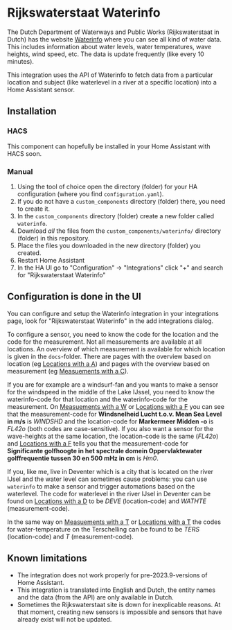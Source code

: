 # Rijkswaterstaat Waterinfo #

The Dutch Department of Waterways and Public Works (Rijkswaterstaat in Dutch) has the website [Waterinfo](https://waterinfo.rws.nl/#/nav/publiek) where you can see all kind of water data. This includes information about water levels, water temperatures, wave heights, wind speed, etc.
The data is update frequently (like every 10 minutes).

This integration uses the API of Waterinfo to fetch data from a particular location and subject (like waterlevel in a river at a specific location) into a Home Assistant sensor.

## Installation

### HACS

This component can hopefully be installed in your Home Assistant with HACS soon.

### Manual

1. Using the tool of choice open the directory (folder) for your HA configuration (where you find `configuration.yaml`).
2. If you do not have a `custom_components` directory (folder) there, you need to create it.
3. In the `custom_components` directory (folder) create a new folder called `waterinfo`.
4. Download _all_ the files from the `custom_components/waterinfo/` directory (folder) in this repository.
5. Place the files you downloaded in the new directory (folder) you created.
6. Restart Home Assistant
7. In the HA UI go to "Configuration" -> "Integrations" click "+" and search for "Rijkswaterstaat Waterinfo"

## Configuration is done in the UI

You can configure and setup the Waterinfo integration in your integrations page, look for "Rijkswaterstaat Waterinfo" in the add integrations dialog.

To configure a sensor, you need to know the code for the location and the code for the measurement. Not all measurements are available at all locations. An overview of which measurement is available for which location is given in the `docs`-folder. There are pages with the overview based on location (eg [Locations with a A](docs/location_A.md)) and pages with the overview based on measurement (eg [Measuements with a C](docs/measurement_C.md)).

If you are for example are a windsurf-fan and you wants to make a sensor for the windspeed in the middle of the Lake IJssel, you need to know the waterinfo-code for that location and the waterinfo-code for the measurement.
On [Measuements with a W](docs/measurement_W.md#windsnelheid-lucht-tov-mean-sea-level-in-ms) or [Locations with a F](docs/location_F.md#markermeer-midden--o) you can see that the measurement-code for **Windsnelheid Lucht t.o.v. Mean Sea Level in m/s** is _WINDSHD_ and the location-code for **Markermeer Midden -o** is _FL42o_ (both codes are case-sensitive). If you also want a sensor for the wave-heights at the same location, the location-code is the same (_FL42o_) and [Locations with a F](docs/location_F.md#markermeer-midden--o) tells you that the measurement-code for **Significante golfhoogte in het spectrale domein Oppervlaktewater golffrequentie tussen 30 en 500 mHz in cm** is _Hm0_.

If you, like me, live in Deventer which is a city that is located on the river IJsel and the water level can sometimes cause problems: you can use `waterinfo` to make a sensor and trigger automations based on the waterlevel. The code for waterlevel in the river IJsel in Deventer can be found on [Locations with a D](docs/location_D.md#Deventer) to be _DEVE_ (location-code) and _WATHTE_ (measurement-code).

In the same way on [Measuements with a T](docs/measurement_T.md#temperatuur-oppervlaktewater-oc) or [Locations with a T](docs/location_T.md#terschelling-noordzee) the codes for water-temperature on the Terschelling can be found to be _TERS_ (location-code) and _T_ (measurement-code).

## Known limitations

 - The integration does not work properly for pre-2023.9-versions of Home Assistant.
 - This integration is translated into English and Dutch, the entity names and the data (from the API) are only available in Dutch.
 - Sometimes the Rijkswaterstaat site is down for inexplicable reasons. At that moment, creating new sensors is impossible and sensors that have already exist will not be updated.